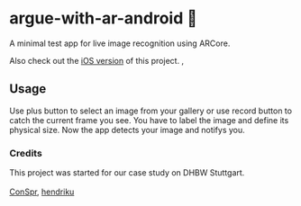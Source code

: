 # argue-with-ar-android 🍭
A minimal test app for live image recognition using ARCore.

Also check out the [iOS version](https://github.com/hendriku/argue-with-ar-ios/) of this project.
,
## Usage
Use plus button to select an image from your gallery or use record button to catch the current frame you see.
You have to label the image and define its physical size.
Now the app detects your image and notifys you.

### Credits
This project was started for our case study on DHBW Stuttgart.<br /><br />
[ConSpr](https://github.com/ConSpr),
[hendriku](https://github.com/hendriku)
